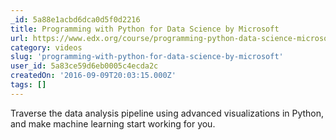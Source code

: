 ```yaml
---
_id: 5a88e1acbd6dca0d5f0d2216
title: Programming with Python for Data Science by Microsoft
url: https://www.edx.org/course/programming-python-data-science-microsoft-dat210x-0
category: videos
slug: 'programming-with-python-for-data-science-by-microsoft'
user_id: 5a83ce59d6eb0005c4ecda2c
createdOn: '2016-09-09T20:03:15.000Z'
tags: []
---
```


Traverse the data analysis pipeline using advanced visualizations in Python, and make machine learning start working for you.
